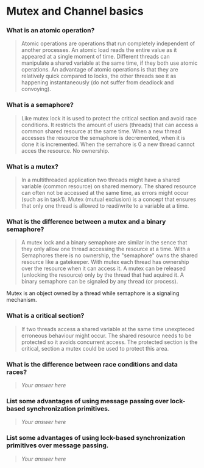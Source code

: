 # Mutex and Channel basics

### What is an atomic operation?
> Atomic operations are operations that run completely independent of another processes. An atomic load reads the entire value as it appeared at a single moment of time. Different threads can manipulate a shared variable at the same time, if they both use atomic operations. An advantage of atomic operations is that they are relatively quick compared to locks, the other threads see it as happening instantaneously (do not suffer from deadlock and convoying).

### What is a semaphore?
> Like mutex lock it is used to protect the critical section and avoid race conditions. It restricts the amount of users (threads) that can access a common shared resource at the same time. When a new thread accesses the resource the semaphore is decremented, when it is done it is incremented. When the semahore is 0 a new thread cannot acces the resource. No ownership. 

### What is a mutex?
> In a multithreaded application two threads might have a shared variable (common resource) on shared memory. The shared resource can often not be accessed at the same time, as errors might occur (such as in task1). Mutex (mutual exclusion) is a concept that ensures that only one thread is allowed to read/write to a variable at a time. 

### What is the difference between a mutex and a binary semaphore?
> A mutex lock and a binary semaphore are similar in the sence that they only allow one thread accessing the resource at a time. With a Semaphores there is no ownership, the "semaphore" owns the shared resource like a gatekeeper. With mutex each thread has ownership over the resource when it can access it. A mutex can be released (unlocking the resource) only by the thread that had aquired it. A binary semaphore can be signaled by any thread (or process).

Mutex is an object owned by a thread while semaphore is a signaling mechanism. 

### What is a critical section?
> If two threads access a shared variable at the same time unexpteced erroneous behaviour might occur. The shared resource needs to be protected so it avoids concurrent access. The protected section is the critical, section a mutex could be used to protect this area. 

### What is the difference between race conditions and data races?
 > *Your answer here*

### List some advantages of using message passing over lock-based synchronization primitives.
> *Your answer here*

### List some advantages of using lock-based synchronization primitives over message passing.
> *Your answer here*
